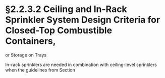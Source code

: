 # §2.2.3.2 Ceiling and In-Rack Sprinkler System Design Criteria for Closed-Top Combustible Containers,



or Storage on Trays

In-rack sprinklers are needed in combination with ceiling-level sprinklers when the guidelines from Section